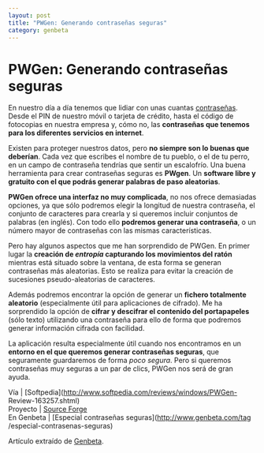 ```yaml
---
layout: post
title: "PWGen: Generando contraseñas seguras"
category: genbeta
---
```


# PWGen: Generando contraseñas seguras

En nuestro día a día tenemos que lidiar con unas cuantas
[contraseñas](http://www.genbeta.com/tag/especial-contrasenas-seguras). Desde
el PIN de nuestro móvil o tarjeta de crédito, hasta el código de fotocopias en
nuestra empresa y, cómo no, las **contraseñas que tenemos para los diferentes
servicios en internet**.

Existen para proteger nuestros datos, pero **no siempre son lo buenas que
deberían**. Cada vez que escribes el nombre de tu pueblo, o el de tu perro, en
un campo de contraseña tendrías que sentir un escalofrío. Una buena
herramienta para crear contraseñas seguras es **PWgen**. Un **software libre y
gratuito con el que podrás generar palabras de paso aleatorias**.  
  
**PWGen ofrece una interfaz no muy complicada**, no nos ofrece demasiadas opciones, ya que sólo podremos elegir la longitud de nuestra contraseña, el conjunto de caracteres para crearla y si queremos incluir conjuntos de palabras (en inglés). Con todo ello **podremos generar una contraseña**, o un número mayor de contraseñas con las mismas características.

Pero hay algunos aspectos que me han sorprendido de PWGen. En primer lugar la
**creación de _entropía_ capturando los movimientos del ratón** mientras está
situado sobre la ventana, de esta forma se generan contraseñas más aleatorias.
Esto se realiza para evitar la creación de sucesiones pseudo-aleatorias de
caracteres.

Además podremos encontrar la opción de generar un **fichero totalmente
aleatorio** (especialmente útil para aplicaciones de cifrado). Me ha
sorprendido la opción de **cifrar y descifrar el contenido del portapapeles**
(sólo texto) utilizando una contraseña para ello de forma que podremos generar
información cifrada con facilidad.

La aplicación resulta especialmente útil cuando nos encontramos en un
**entorno en el que queremos generar contraseñas seguras**, que seguramente
guardaremos de forma _poco segura_. Pero si queremos contraseñas muy seguras a
un par de clics, PWGen nos será de gran ayuda.

Vía | [Softpedia](http://www.softpedia.com/reviews/windows/PWGen-
Review-163257.shtml)  
Proyecto | [Source Forge](http://sourceforge.net/projects/pwgen-win/)  
En Genbeta | [Especial contraseñas seguras](http://www.genbeta.com/tag
/especial-contrasenas-seguras)

Artículo extraído de [Genbeta](http://www.genbeta.com).
